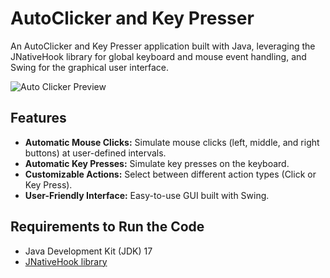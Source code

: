 # AutoClicker and Key Presser
An AutoClicker and Key Presser application built with Java, leveraging the JNativeHook library for global keyboard and mouse event handling, and Swing for the graphical user interface.

![Auto Clicker Preview](https://github.com/user-attachments/assets/a5e4b105-85ca-47b1-8e30-ecee1665263b)

## Features

- **Automatic Mouse Clicks:** Simulate mouse clicks (left, middle, and right buttons) at user-defined intervals.
- **Automatic Key Presses:** Simulate key presses on the keyboard.
- **Customizable Actions:** Select between different action types (Click or Key Press).
- **User-Friendly Interface:** Easy-to-use GUI built with Swing.

## Requirements to Run the Code

- Java Development Kit (JDK) 17
- [JNativeHook library](https://github.com/kwhat/jnativehook)
